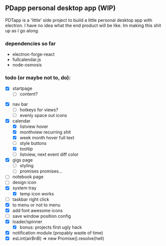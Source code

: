 ## PDapp personal desktop app (WIP)

PDTapp is a 'little' side project to build a little personal desktop app with electron.
I have no idea what the end product will be like. Im making this shit up as I go along.

### dependencies so far
* electron-forge-react
* fullcalendar.js
* node-osmosis

### todo (or maybe not to, do):

* [x] startpage
  - [ ] content?
- [x] nav bar
  - [ ] hotkeys for views?  
  - [ ] evenly space out icons
- [x] calendar 
  - [x] listview hover
  - [x] monthview recurring shit
  - [x] week month hover full text
  - [ ] style buttons
  - [x] tooltip
  - [ ] listview, next event diff color
- [x] gigs page
  - [ ] styling
  - [ ] promises promises...
- [ ] notebook page
- [ ] design icon  
- [x] system tray
  - [x] temp icon works
- [ ] taskbar right click
- [x] to menu or not to menu
- [x] add font awesome icons
- [ ] save window position config
- [x] loader/spinner
  - [x] bonus: projects first ugly hack
- [x] notification module (propably waste of time)
- [x] esLint(airBnB) => new Promise().resolve(hell)